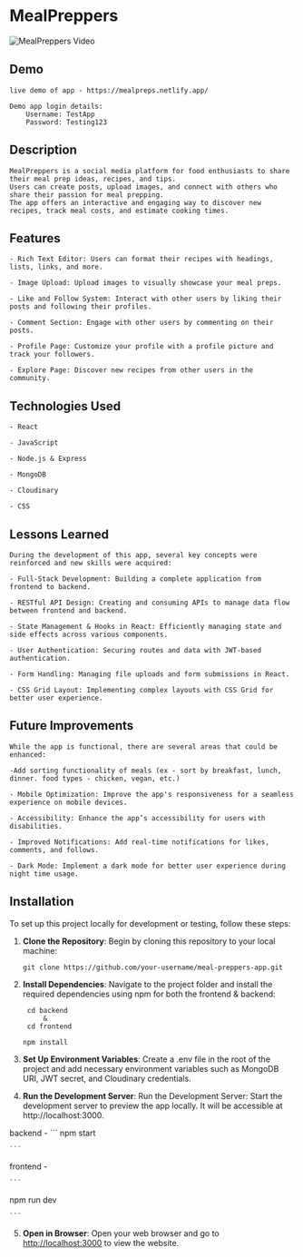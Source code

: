 # MealPreppers
![MealPreppers Video](https://github.com/user-attachments/assets/0b2fe3e1-7655-4c35-b5b8-28c92f986ac7)




## Demo
    live demo of app - https://mealpreps.netlify.app/ 
    
    Demo app login details:
        Username: TestApp
        Password: Testing123

## Description

    MealPreppers is a social media platform for food enthusiasts to share their meal prep ideas, recipes, and tips. 
    Users can create posts, upload images, and connect with others who share their passion for meal prepping. 
    The app offers an interactive and engaging way to discover new recipes, track meal costs, and estimate cooking times.

## Features
    - Rich Text Editor: Users can format their recipes with headings, lists, links, and more.

    - Image Upload: Upload images to visually showcase your meal preps.

    - Like and Follow System: Interact with other users by liking their posts and following their profiles.

    - Comment Section: Engage with other users by commenting on their posts.

    - Profile Page: Customize your profile with a profile picture and track your followers.

    - Explore Page: Discover new recipes from other users in the community.
    
## Technologies Used
    - React

    - JavaScript

    - Node.js & Express

    - MongoDB

    - Cloudinary

    - CSS

## Lessons Learned
    During the development of this app, several key concepts were reinforced and new skills were acquired:

    - Full-Stack Development: Building a complete application from frontend to backend.

    - RESTful API Design: Creating and consuming APIs to manage data flow between frontend and backend.

    - State Management & Hooks in React: Efficiently managing state and side effects across various components.
   
    - User Authentication: Securing routes and data with JWT-based authentication.

    - Form Handling: Managing file uploads and form submissions in React.

    - CSS Grid Layout: Implementing complex layouts with CSS Grid for better user experience.


## Future Improvements
    While the app is functional, there are several areas that could be enhanced:

    -Add sorting functionality of meals (ex - sort by breakfast, lunch, dinner. food types - chicken, vegan, etc.)

    - Mobile Optimization: Improve the app's responsiveness for a seamless experience on mobile devices.

    - Accessibility: Enhance the app’s accessibility for users with disabilities.

    - Improved Notifications: Add real-time notifications for likes, comments, and follows.

    - Dark Mode: Implement a dark mode for better user experience during night time usage.


## Installation

To set up this project locally for development or testing, follow these steps:

1. **Clone the Repository**: Begin by cloning this repository to your local machine:

   ```
   git clone https://github.com/your-username/meal-preppers-app.git
   
   ```

2. **Install Dependencies**: Navigate to the project folder and install the required dependencies using npm for both the frontend & backend:

   ```
    cd backend
        &
    cd frontend

   npm install

   ```

3. **Set Up Environment Variables**: Create a .env file in the root of the project and add necessary environment variables such as MongoDB URI, JWT secret, and Cloudinary credentials.


4. **Run the Development Server**: Run the Development Server: Start the development server to preview the app locally. It will be accessible at http://localhost:3000.
    
backend - 
    ```
   npm start
   
    ```
frontend - 
    
    ```
   npm run dev
   
    ```

5. **Open in Browser**: Open your web browser and go to [http://localhost:3000](http://localhost:3000) to view the website.
